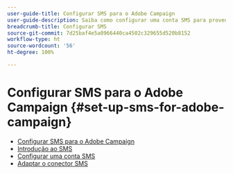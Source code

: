 ```yaml
---
user-guide-title: Configurar SMS para o Adobe Campaign
user-guide-description: Saiba como configurar uma conta SMS para provedores SMTP, como o Adobe Campaign lida com SMS e como analisar e solucionar problemas de configuração. 
breadcrumb-title: Configurar SMS
source-git-commit: 7d25baf4e5a0966440ca4502c329655d520b8152
workflow-type: ht
source-wordcount: '56'
ht-degree: 100%

---
```



# Configurar SMS para o Adobe Campaign {#set-up-sms-for-adobe-campaign}

+ [Configurar SMS para o Adobe Campaign](/help/tutorial-sms/overview.md)
+ [Introdução ao SMS](/help/tutorial-sms/introduction-to-sms.md)
+ [Configurar uma conta SMS](/help/tutorial-sms/set-up-account-for-standard-smpp-provider.md)
+ [Adaptar o conector SMS](/help/tutorial-sms/adapt-sms-connector-to-smpp-provider.md)
